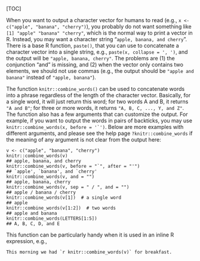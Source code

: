 [TOC]

When you want to output a character vector for humans to read (e.g., `x <- c("apple", "banana", "cherry")`), you probably do not want something like `[1] "apple" "banana" "cherry"`, which is the normal way to print a vector in R. Instead, you may want a character string “`apple, banana, and cherry`”. There is a base R function, `paste()`, that you can use to concatenate a character vector into a single string, e.g., `paste(x, collapse = ', ')`, and the output will be `"apple, banana, cherry"`. The problems are (1) the conjunction “and” is missing, and (2) when the vector only contains two elements, we should not use commas (e.g., the output should be `"apple and banana"` instead of `"apple, banana"`).

The function `knitr::combine_words()` can be used to concatenate words into a phrase regardless of the length of the character vector. Basically, for a single word, it will just return this word; for two words A and B, it returns `"A and B"`; for three or more words, it returns `"A, B, C, ..., Y, and Z"`. The function also has a few arguments that can customize the output. For example, if you want to output the words in pairs of backticks, you may use ``knitr::combine_words(x, before = '`')``. Below are more examples with different arguments, and please see the help page `?knitr::combine_words` if the meaning of any argument is not clear from the output here:

    v <- c("apple", "banana", "cherry")
    knitr::combine_words(v)
    ## apple, banana, and cherry
    knitr::combine_words(v, before = "`", after = "'")
    ## `apple', `banana', and `cherry'
    knitr::combine_words(v, and = "")
    ## apple, banana, cherry
    knitr::combine_words(v, sep = " / ", and = "")
    ## apple / banana / cherry
    knitr::combine_words(v[1])  # a single word
    ## apple
    knitr::combine_words(v[1:2])  # two words
    ## apple and banana
    knitr::combine_words(LETTERS[1:5])
    ## A, B, C, D, and E

This function can be particularly handy when it is used in an inline R expression, e.g.,

    This morning we had `r knitr::combine_words(v)` for breakfast.
